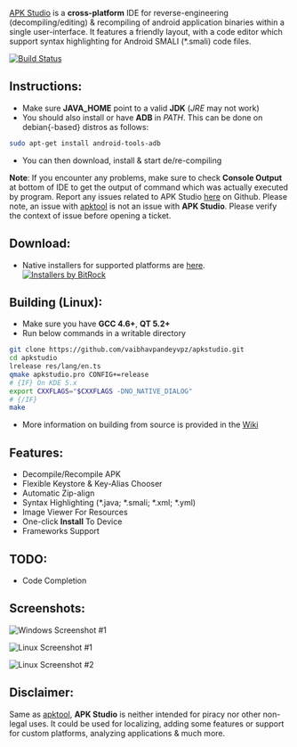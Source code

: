 [APK Studio](https://github.com/vaibhavpandeyvpz/apkstudio) is a **cross-platform** IDE for reverse-engineering (decompiling/editing) & recompiling of android application binaries within a single user-interface. It features a friendly layout, with a code editor which support syntax highlighting for Android SMALI (*.smali) code files.

[![Build Status](https://travis-ci.org/vaibhavpandeyvpz/apkstudio.svg)](https://travis-ci.org/vaibhavpandeyvpz/apkstudio)

Instructions:
--------
- Make sure **JAVA_HOME** point to a valid **JDK** (*JRE* may not work)
- You should also install or have **ADB** in *PATH*. This can be done on debian{-based} distros as follows:
```bash
sudo apt-get install android-tools-adb
```
- You can then download, install & start de/re-compiling

**Note**: If you encounter any problems, make sure to check **Console Output** at bottom of IDE to get the output of command which was actually executed by program. Report any issues related to APK Studio [here](https://github.com/vaibhavpandeyvpz/apkstudio/issues) on Github. Please note, an issue with [apktool](http://ibotpeaches.github.io/Apktool/) is not an issue with **APK Studio**. Please verify the context of issue before opening a ticket.

Download:
--------
-   Native installers for supported platforms are [here](https://bintray.com/vaibhavpandeyvpz/generic/apkstudio/view).
    <br>
    [![Installers by BitRock](https://raw.githubusercontent.com/vaibhavpandeyvpz/apkstudio/master/external/bitrock.png "Many thanks to BitRock for donating license for InstallBuilder.")](http://installbuilder.bitrock.com/)


Building (Linux):
--------
- Make sure you have **GCC 4.6+**, **QT 5.2+**
- Run below commands in a writable directory
```bash
git clone https://github.com/vaibhavpandeyvpz/apkstudio.git
cd apkstudio
lrelease res/lang/en.ts
qmake apkstudio.pro CONFIG+=release
# {IF} On KDE 5.x
export CXXFLAGS="$CXXFLAGS -DNO_NATIVE_DIALOG"
# {/IF}
make
```
- More information on building from source is provided in the [Wiki](https://github.com/vaibhavpandeyvpz/apkstudio/wiki)

Features:
---------------------------------
- Decompile/Recompile APK
- Flexible Keystore & Key-Alias Chooser
- Automatic Zip-align
- Syntax Highlighting (*.java; *.smali; *.xml; *.yml)
- Image Viewer For Resources
- One-click **Install** To Device
- Frameworks Support

TODO:
-------------
- Code Completion

Screenshots:
-------------
![Windows Screenshot #1](https://raw.githubusercontent.com/vaibhavpandeyvpz/apkstudio/master/external/screenshots/windows-1.png "Windows Screenshot #1")

![Linux Screenshot #1](https://raw.githubusercontent.com/vaibhavpandeyvpz/apkstudio/master/external/screenshots/linux-1.png "Linux Screenshot #1")

![Linux Screenshot #2](https://raw.githubusercontent.com/vaibhavpandeyvpz/apkstudio/master/external/screenshots/linux-2.png "Linux Screenshot #2")

Disclaimer:
-------------
Same as [apktool](http://ibotpeaches.github.io/Apktool/), **APK Studio** is neither intended for piracy nor other non-legal uses. It could be used for localizing, adding some features or support for custom platforms, analyzing applications &amp; much more.
